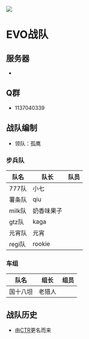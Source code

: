 ![](/assets/zds/logo/evo.jpg)

# EVO战队
<!-- <img src="/assets/zds/logo/evo.jpg" width="128" alt="evo-logo" /> -->

## 服务器
- 

## Q群
- 1137040339

## 战队编制

- 领队：孤鹰

### 步兵队

| 队名        | 队长        | 队员           |
| ------------- | ------------- |:-------------:|
| 777队     | 小七  |   |
| 薯条队     | qiu  |   |
| milk队     | 奶香味果子  |   |
| gtz队     | kaga  |   |
| 元宵队     | 元宵  |   |
| regi队     | rookie  |   |


### 车组

| 队名        | 组长        | 组员           |
| ------------- | ------------- |:-------------:|
| 国十八坦     | 老猎人  |   |

## 战队历史

- 由[CTR](/zds/old/ctr)更名而来